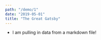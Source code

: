 ```yaml
---
path: "/demo/1"
date: "2019-05-01"
title: "The Great Gatsby"
---
```


- I am pulling in data from a markdown file!